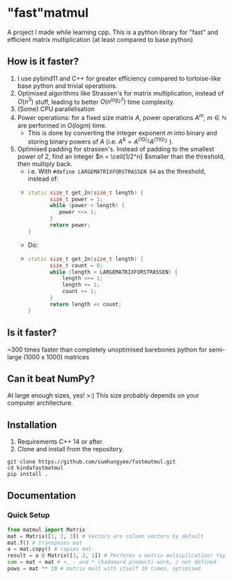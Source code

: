 # "fast"matmul
A project I made while learning cpp. This is a python library for "fast" and efficient matrix multiplication (at least compared to base python)

## How is it faster?
1. I use pybind11 and C++ for greater efficiency compared to tortoise-like base python and trivial operations.
2. Optimised algorithms like Strassen's for matrix multiplication, instead of $O(n^3)$ stuff, leading to better $O(n^{log_{2}7})$ time complexity.
3. (Some) CPU parallelisation
4. Power operations: for a fixed size matrix $A$, power operations $A^m$, $m \in \mathbb{N}$ are performed in $O(logm)$ time.
   - This is done by converting the integer exponent $m$ into binary and storing binary powers of $A$ (i.e. $A^6 = A^{(10)_2}A^{(110)_2}$ ).
6. Optimised padding for strassen's. Instead of padding to the smallest power of 2, find an integer $n = \ceil{1/2^n} $smaller than the threshold, then multiply back.
   - i.e. With `#define LARGEMATRIXFORSTRASSEN 64` as the threshold, instead of:
   - ```cpp
     static size_t get_2n(size_t length) {
            size_t power = 1;
            while (power < length) {
               power <<= 1;
            }
            return power;
     }
     ```
   - Do:
   - ```cpp
     static size_t get_2n(size_t length) {
            size_t count = 0;
            while (length > LARGEMATRIXFORSTRASSEN) {
                length >>= 1;
                length += 1;
                count += 1;
            }
            return length << count;
     }
     ```
   
## Is it faster?
~300 times faster than completely unoptimised barebones python for semi-large (1000 x 1000) matrices

## Can it beat NumPy?
At large enough sizes, yes! >:) This size probably depends on your computer architecture.

## Installation
1. Requirements C++ 14 or after.
2. Clone and install from the repository.
```
git clone https://github.com/sumhungyee/fastmatmul.git
cd kindafastmatmul
pip install .
```

## Documentation

### Quick Setup
```py
from matmul import Matrix
mat = Matrix([1, 2, 3]) # Vectors are column vectors by default
mat.T() # transposes mat
a = mat.copy() # copies mat
result = a @ Matrix([3, 2, 1]) # Performs a matrix multiplication! Yay!
sum = mat + mat # +, - and * (hadamard product) work, / not defined.
pows = mat ** 10 # matrix mult with itself 10 times, optimised
```

